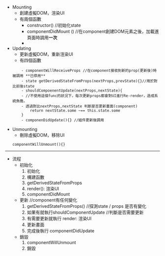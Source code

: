 - Mounting
    - 創建虛擬DOM，渲染UI
    - 有兩個函數
        - constructor() //初始化state
        - componentDidMount () //在component創建DOM元素之後，加載進頁面時調用**一次**
        - 
- Updating
    - 更新虛擬DOM，重新渲染UI
    - 有四個函數
    ```
        - componentWillReceiveProps //在component接收到新的prop(更新後)時被調用 **已停用**
        - state getDerivedStateFromProps(nextProps,prevState){}//用於對比前後state
        - shouldCompoenentUpdate(nextProps,nextState){ 
        - //不使用這個func的狀況下，每次更新props都會對UI進行Re-render，造成系統負擔。
        - 透過對比nextProps,nextState 判斷是否更新畫面(component)
            return nextState.some ~== this.state.some
        }
        - componenDidUpdate(){} //組件更新後調用
    ```
- Unmounting
    - 刪除虛擬DOM，移除UI 
    ```
    componentWillUnmount(){}
    ```
-------------------------------------------------------
- 流程
    - 初始化 
        1. 初始化
        2. 構建函數
        3. getDerivedStateFromProps
        4. render(): 渲染UI
        5. componentDidMount
    - 更新 //component有任何變化
        1. getDerivedStateFromProps() //探測state / props 是否有變化
        2. 如果有就執行shouldComponentUpdate //判斷是否需要更新
        3. 有需要更新就執行 render: 渲染UI
        4. 更新畫面
        5. 完成後執行 componentDidUpdate
    - 銷毀
        1. componentWillUnmount
        2. 銷毀